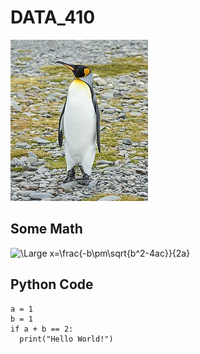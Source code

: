 # DATA_410

![A king penguin](images/penguin.jpg)

## Some Math
![\Large x=\frac{-b\pm\sqrt{b^2-4ac}}{2a}](https://latex.codecogs.com/svg.latex?\Large&space;x=\frac{-b\pm\sqrt{b^2-4ac}}{2a}) 

## Python Code

```
a = 1 
b = 1 
if a + b == 2:
  print("Hello World!")
```
